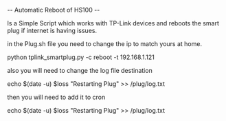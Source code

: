-- Automatic Reboot of HS100 --

Is a Simple Script which works with TP-Link devices and reboots the smart plug if internet is having issues. 

in the Plug.sh file you need to change the ip to match yours at home.

python tplink_smartplug.py -c reboot -t 192.168.1.121

also you will need to change the log file destination

echo $(date -u) $loss "Restarting Plug" >> /plug/log.txt
 
then you will need to add it to cron
  
echo $(date -u) $loss "Restarting Plug" >> /plug/log.txt 
